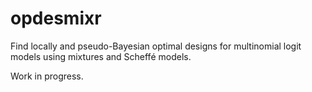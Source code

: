 # opdesmixr

Find locally and pseudo-Bayesian optimal designs for multinomial logit models using mixtures and Scheffé models.

Work in progress.
